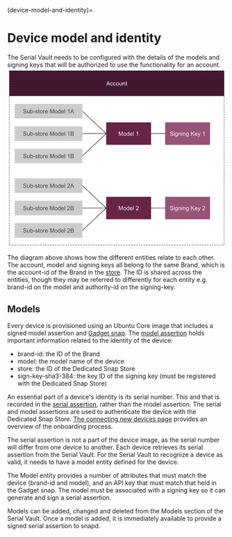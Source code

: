 (device-model-and-identity)=
# Device model and identity

The Serial Vault needs to be configured with the details of the models and signing keys that will be authorized to use the functionality for an account.
![model relationship|689x561, 75%](/images/device-model-and-identity.png) 

The diagram above shows how the different entities relate to each other. The account, model and signing keys all belong to the same Brand, which is the account-id of the Brand in the [store](https://dashboard.snapcraft.io/dev/account/). The ID is shared across the entities, though they may be referred to differently for each entity e.g. brand-id on the model and authority-id on the signing-key.

## Models

Every device is provisioned using an Ubuntu Core image that includes a signed model assertion and [Gadget snap](https://ubuntu.com/core/docs/gadget-snaps). The [model assertion](https://ubuntu.com/core/docs/reference/assertions/model) holds important information related to the identity of the device:

* brand-id: the ID of the Brand
* model: the model name of the device
* store: the ID of the Dedicated Snap Store
* sign-key-sha3-384: the key ID of the signing key (must be registered with the Dedicated Snap Store)

An essential part of a device's identity is its serial number. This and that is recorded in the [serial assertion](https://ubuntu.com/core/docs/reference/assertions/serial), rather than the model assertion. The serial and model assertions are used to authenticate the device with the Dedicated Snap Store. [The connecting new devices page](https://ubuntu.com/core/services/guide/connecting-devices) provides an overview of the onboarding process.

The serial assertion is not a part of the device image, as the serial number will differ from one device to another. Each device retrieves its serial assertion from the Serial Vault. For the Serial Vault to recognize a device as valid, it needs to have a model entity defined for the device. 

The Model entity provides a number of attributes that must match the device (brand-id and model), and an API key that must match that held in the Gadget snap. The model must be associated with a signing key so it can generate and sign a serial assertion.

Models can be added, changed and deleted from the Models section of the Serial Vault. Once a model is added, it is immediately available to provide a signed serial assertion to snapd.
